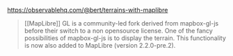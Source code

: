 https://observablehq.com/@bert/terrains-with-maplibre

> [[MapLibre]] GL is a community-led fork derived from mapbox-gl-js before their switch to a non opensource license. One of the fancy possibilities of mapbox-gl-js is to display the terrain. This functionality is now also added to MapLibre (version 2.2.0-pre.2).